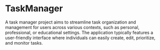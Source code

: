 # TaskManager
A task manager project aims to streamline task organization and management for users across various contexts, such as personal, professional, or educational settings. The application typically features a user-friendly interface where individuals can easily create, edit, prioritize, and monitor tasks.
